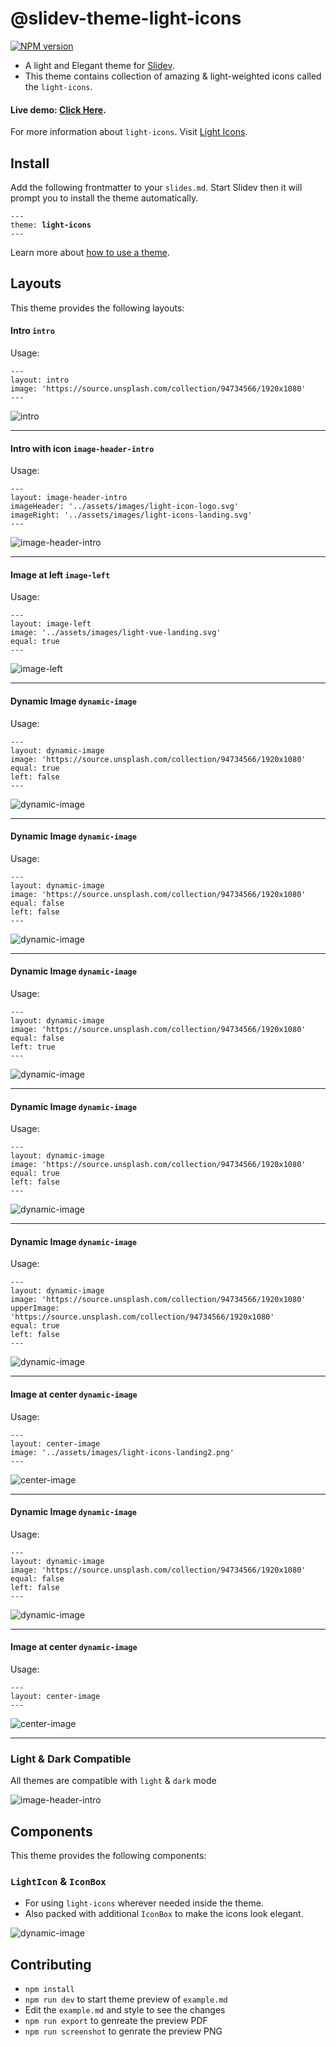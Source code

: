 # @slidev-theme-light-icons

[![NPM version](https://img.shields.io/npm/v/slidev-theme-light-icons?color=3AB9D4&label=)](https://www.npmjs.com/package/slidev-theme-light-icons)

- A light and Elegant theme for [Slidev](https://github.com/slidevjs/slidev).
- This theme contains collection of amazing & light-weighted icons called the `light-icons`.

#### Live demo: [Click Here](https://slidev.icons.lightvue.org).

For more information about `light-icons`. Visit [Light Icons](https://lightvue.org/getting-started/light-icons).

## Install

Add the following frontmatter to your `slides.md`. Start Slidev then it will prompt you to install the theme automatically.

<pre><code>---
theme: <b>light-icons</b>
---</code></pre>

Learn more about [how to use a theme](https://sli.dev/themes/use).

## Layouts

This theme provides the following layouts:
#### Intro `intro`
Usage:

```
---
layout: intro
image: 'https://source.unsplash.com/collection/94734566/1920x1080'
---
```

![intro](https://i.imgur.com/RxfnAIY.png)

---


#### Intro with icon `image-header-intro`
Usage:

```
---
layout: image-header-intro
imageHeader: '../assets/images/light-icon-logo.svg'
imageRight: '../assets/images/light-icons-landing.svg'
---
```

![image-header-intro](https://i.imgur.com/g0EIbyN.png)

---

#### Image at left `image-left`
Usage:

```
---
layout: image-left
image: '../assets/images/light-vue-landing.svg'
equal: true
---
```

![image-left](https://i.imgur.com/lEDvqkD.png)

---

#### Dynamic Image `dynamic-image`
Usage:

```
---
layout: dynamic-image
image: 'https://source.unsplash.com/collection/94734566/1920x1080'
equal: true
left: false
---
```

![dynamic-image](https://i.imgur.com/TPiRpTf.png)

---

#### Dynamic Image `dynamic-image`
Usage:

```
---
layout: dynamic-image 
image: 'https://source.unsplash.com/collection/94734566/1920x1080'
equal: false
left: false
---
```

![dynamic-image](https://i.imgur.com/IPZqo4h.png)

---

#### Dynamic Image `dynamic-image`
Usage:

```
---
layout: dynamic-image 
image: 'https://source.unsplash.com/collection/94734566/1920x1080'
equal: false
left: true
---
```

![dynamic-image](https://i.imgur.com/JFy7wsu.png)

---

#### Dynamic Image `dynamic-image`
Usage:

```
---
layout: dynamic-image 
image: 'https://source.unsplash.com/collection/94734566/1920x1080'
equal: true
left: false
---
```

![dynamic-image](https://i.imgur.com/oyXH7FL.png)

---

#### Dynamic Image `dynamic-image`
Usage:

```
---
layout: dynamic-image 
image: 'https://source.unsplash.com/collection/94734566/1920x1080'
upperImage: 'https://source.unsplash.com/collection/94734566/1920x1080'
equal: true
left: false
---
```

![dynamic-image](https://i.imgur.com/47LFHW2.png)

---

#### Image at center `dynamic-image`
Usage:

```
---
layout: center-image
image: '../assets/images/light-icons-landing2.png'
---
```

![center-image](https://i.imgur.com/mlzLTbD.png)

---

#### Dynamic Image `dynamic-image`
Usage:

```
---
layout: dynamic-image
image: 'https://source.unsplash.com/collection/94734566/1920x1080'
equal: false
left: false
---
```

![dynamic-image](https://i.imgur.com/py8YL0P.png)

---


#### Image at center `dynamic-image`
Usage:

```
---
layout: center-image
---
```

![center-image](https://i.imgur.com/hUR2PsM.png)

---

### Light & Dark Compatible 
All themes are compatible with `light` & `dark` mode

![image-header-intro](https://i.imgur.com/4dv6K0g.png)


## Components

This theme provides the following components:

### `LightIcon` & `IconBox`
- For using `light-icons` wherever needed inside the theme.
- Also packed with additional `IconBox` to make the icons look elegant.

![dynamic-image](https://i.imgur.com/py8YL0P.png)


## Contributing

- `npm install`
- `npm run dev` to start theme preview of `example.md`
- Edit the `example.md` and style to see the changes
- `npm run export` to genreate the preview PDF
- `npm run screenshot` to genrate the preview PNG
